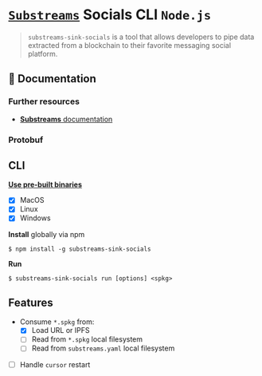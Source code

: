 # [`Substreams`](https://substreams.streamingfast.io/) Socials CLI `Node.js`

<!-- [<img alt="github" src="" height="20">](https://github.com/pinax-network/substreams-sink-socials) -->
<!-- [<img alt="npm" src="" height="20">](https://www.npmjs.com/package/substreams-sink-socials) -->
<!-- [<img alt="GitHub Workflow Status" src="" height="20">](https://github.com/pinax-network/substreams-sink-socials/actions?query=branch%3Amain) -->

> `substreams-sink-socials` is a tool that allows developers to pipe data extracted from a blockchain to their favorite messaging social platform.

## 📖 Documentation

<!-- ### https://www.npmjs.com/package/substreams-sink-socials -->

### Further resources

- [**Substreams** documentation](https://substreams.streamingfast.io)

### Protobuf

## CLI
[**Use pre-built binaries**](https://github.com/pinax-network/substreams-sink-socials/releases)
- [x] MacOS
- [x] Linux
- [x] Windows

**Install** globally via npm
```
$ npm install -g substreams-sink-socials
```

**Run**
```
$ substreams-sink-socials run [options] <spkg>
```

## Features

- Consume `*.spkg` from:
  - [x] Load URL or IPFS
  - [ ] Read from `*.spkg` local filesystem
  - [ ] Read from `substreams.yaml` local filesystem
- [ ] Handle `cursor` restart